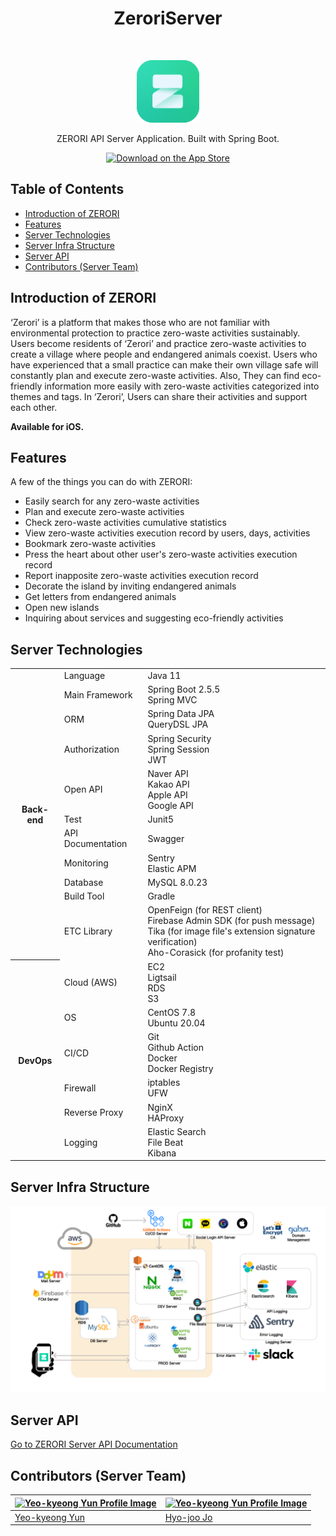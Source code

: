 <h1 align="center"> ZeroriServer </h1> <br>
<p align="center">
   <img alt="zerori-logo" title="zerori-logo" src=".github/assets/images/logo.png" width="100">
</p>

<p align="center">
  ZERORI API Server Application. Built with Spring Boot.
</p>

<p align="center">
  <a href="https://apps.apple.com/kr/app/%EC%A0%9C%EB%A1%9C%EB%A6%AC/id1638596716">
    <img alt="Download on the App Store" title="App Store" src="http://i.imgur.com/0n2zqHD.png" width="140">
  </a>
</p>

## Table of Contents

- [Introduction of ZERORI](#introduction-of-zerori)
- [Features](#features)
- [Server Technologies](#server-technologies)
- [Server Infra Structure](#infra-structure)
- [Server API](#server-api)
- [Contributors (Server Team)](#contributors-(server-team))

## Introduction of ZERORI
‘Zerori’ is a platform that makes those who are not familiar with environmental protection to practice zero-waste activities sustainably. Users become residents of ‘Zerori’ and practice zero-waste activities to create a village where people and endangered animals coexist. Users who have experienced that a small practice can make their own village safe will constantly plan and execute zero-waste activities. Also, They can find eco-friendly information more easily with zero-waste activities categorized into themes and tags. In ‘Zerori’, Users can share their activities and support each other.

**Available for iOS.**

## Features
A few of the things you can do with ZERORI:

- Easily search for any zero-waste activities
- Plan and execute zero-waste activities
- Check zero-waste activities cumulative statistics
- View zero-waste activities execution record by users, days, activities
- Bookmark zero-waste activities
- Press the heart about other user's zero-waste activities execution record
- Report inapposite zero-waste activities execution record
- Decorate the island by inviting endangered animals
- Get letters from endangered animals
- Open new islands
- Inquiring about services and suggesting eco-friendly activities

## Server Technologies

<table>
  <tr><th rowspan="11">Back-end</th><td>Language</td><td>Java 11</td></tr>
  <tr><td>Main Framework</td><td>Spring Boot 2.5.5<br>Spring MVC</td></tr>
  <tr><td>ORM</td><td>Spring Data JPA<br>QueryDSL JPA</td></tr>
  <tr><td>Authorization</td><td>Spring Security<br>Spring Session<br>JWT</td></tr>
  <tr><td>Open API</td><td>Naver API<br>Kakao API<br>Apple API<br>Google API</td></tr>
  <tr><td>Test</td><td>Junit5</td></tr>
  <tr><td>API Documentation</td><td>Swagger</td></tr>
  <tr><td>Monitoring</td><td>Sentry<br>Elastic APM</td></tr>
  <tr><td>Database</td><td>MySQL 8.0.23</td></tr>
  <tr><td>Build Tool</td><td>Gradle</td></tr>
  <tr><td>ETC Library</td><td>OpenFeign (for REST client)<br>Firebase Admin SDK (for push message)<br>Tika (for image file's extension signature verification)<br>Aho-Corasick (for profanity test)</td></tr>

  <tr><th rowspan="6">DevOps</th><td>Cloud (AWS)</td><td>EC2<br>Ligtsail<br>RDS<br>S3</td>
  <tr><td>OS</td><td>CentOS 7.8<br>Ubuntu 20.04</td></tr>
  <tr><td>CI/CD</td><td>Git<br>Github Action<br>Docker<br>Docker Registry</td></tr>
  <tr><td>Firewall</td><td>iptables<br>UFW</td></tr>
  <tr><td>Reverse Proxy</td><td>NginX<br>HAProxy</td></tr>
  <tr><td>Logging</td><td>Elastic Search<br>File Beat<br>Kibana</td></tr>
</table>

## Server Infra Structure
<p align="center">
   <img alt="zerori-logo" title="zerori-logo" src=".github/assets/images/infra-structure.png" width="1000">
</p>

## Server API
[Go to ZERORI Server API Documentation](https://dev.zero-ri.com/swagger-ui/index.html)

## Contributors (Server Team)

[<img alt="Yeo-kyeong Yun Profile Image" title="Yeo-kyeong Yun Profile Image" src="https://avatars.githubusercontent.com/u/76630597?v=4" width="140">](https://github.com/YunYeoKyeong99)  | [<img alt="Yeo-kyeong Yun Profile Image" title="Yeo-kyeong Yun Profile Image" src="https://avatars.githubusercontent.com/u/47858282?v=4" width="140">](https://github.com/JoHyoju04)
---|---
[Yeo-kyeong Yun ](https://github.com/YunYeoKyeong99) |[Hyo-joo Jo](https://github.com/JoHyoju04)